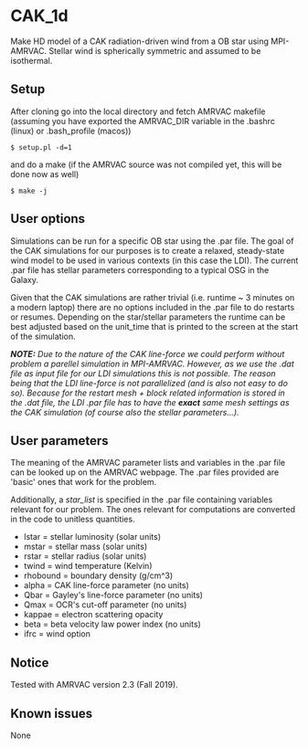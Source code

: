 # CAK_1d

Make HD model of a CAK radiation-driven wind from a OB star using MPI-AMRVAC. Stellar wind is spherically symmetric and assumed to be isothermal. 

## Setup

After cloning go into the local directory and fetch AMRVAC makefile (assuming you have exported the AMRVAC_DIR variable in the .bashrc (linux) or .bash_profile (macos))
```
$ setup.pl -d=1
```

and do a make (if the AMRVAC source was not compiled yet, this will be done now as well)
```
$ make -j
```

## User options

Simulations can be run for a specific OB star using the .par file. The goal of the CAK simulations for our purposes is to create a relaxed, steady-state wind model to be used in various contexts (in this case the LDI). The current .par file has stellar parameters corresponding to a typical OSG in the Galaxy.

Given that the CAK simulations are rather trivial (i.e. runtime ~ 3 minutes on a modern laptop) there are no options included in the .par file to do restarts or resumes. Depending on the star/stellar parameters the runtime can be best adjusted based on the unit_time that is printed to the screen at the start of the simulation.

***NOTE:** Due to the nature of the CAK line-force we could perform without problem a parellel simulation in MPI-AMRVAC. However, as we use the .dat file as input file for our LDI simulations this is not possible. The reason being that the LDI line-force is not parallelized (and is also not easy to do so). Because for the restart mesh + block related information is stored in the .dat file, the LDI .par file has to have the **exact** same mesh settings as the CAK simulation (of course also the stellar parameters...).*

## User parameters

The meaning of the AMRVAC parameter lists and variables in the .par file can be looked up on the AMRVAC webpage. The .par files provided are 'basic' ones that work for the problem.

Additionally, a *star_list* is specified in the .par file containing variables relevant for our problem. The ones relevant for computations are converted in the code to unitless quantities.

- lstar = stellar luminosity (solar units) 
- mstar = stellar mass (solar units)
- rstar = stellar radius (solar units)
- twind = wind temperature (Kelvin)
- rhobound = boundary density (g/cm^3)
- alpha = CAK line-force parameter (no units)
- Qbar = Gayley's line-force parameter (no units)
- Qmax = OCR's cut-off parameter (no units)
- kappae = electron scattering opacity
- beta = beta velocity law power index (no units)
- ifrc = wind option

## Notice

Tested with AMRVAC version 2.3 (Fall 2019).

## Known issues

None
